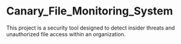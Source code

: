 # Canary_File_Monitoring_System
This project is a security tool designed to detect insider threats and unauthorized file access within an organization.
